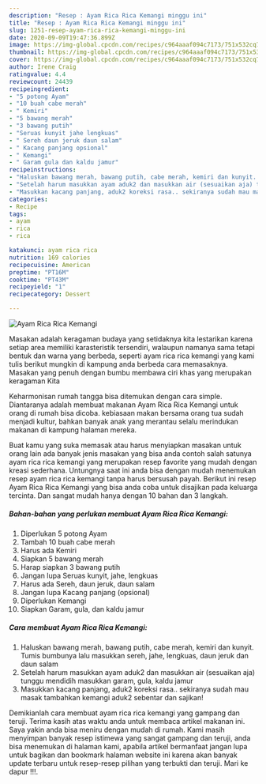 ```yaml
---
description: "Resep : Ayam Rica Rica Kemangi minggu ini"
title: "Resep : Ayam Rica Rica Kemangi minggu ini"
slug: 1251-resep-ayam-rica-rica-kemangi-minggu-ini
date: 2020-09-09T19:47:36.899Z
image: https://img-global.cpcdn.com/recipes/c964aaaf094c7173/751x532cq70/ayam-rica-rica-kemangi-foto-resep-utama.jpg
thumbnail: https://img-global.cpcdn.com/recipes/c964aaaf094c7173/751x532cq70/ayam-rica-rica-kemangi-foto-resep-utama.jpg
cover: https://img-global.cpcdn.com/recipes/c964aaaf094c7173/751x532cq70/ayam-rica-rica-kemangi-foto-resep-utama.jpg
author: Irene Craig
ratingvalue: 4.4
reviewcount: 24439
recipeingredient:
- "5 potong Ayam"
- "10 buah cabe merah"
- " Kemiri"
- "5 bawang merah"
- "3 bawang putih"
- "Seruas kunyit jahe lengkuas"
- " Sereh daun jeruk daun salam"
- " Kacang panjang opsional"
- " Kemangi"
- " Garam gula dan kaldu jamur"
recipeinstructions:
- "Haluskan bawang merah, bawang putih, cabe merah, kemiri dan kunyit. Tumis bumbunya lalu masukkan sereh, jahe, lengkuas, daun jeruk dan daun salam"
- "Setelah harum masukkan ayam aduk2 dan masukkan air (sesuaikan aja) tunggu mendidih masukkan garam, gula, kaldu jamur"
- "Masukkan kacang panjang, aduk2 koreksi rasa.. sekiranya sudah mau masak tambahkan kemangi aduk2 sebentar dan sajikan!"
categories:
- Recipe
tags:
- ayam
- rica
- rica

katakunci: ayam rica rica 
nutrition: 169 calories
recipecuisine: American
preptime: "PT16M"
cooktime: "PT43M"
recipeyield: "1"
recipecategory: Dessert

---
```



![Ayam Rica Rica Kemangi](https://img-global.cpcdn.com/recipes/c964aaaf094c7173/751x532cq70/ayam-rica-rica-kemangi-foto-resep-utama.jpg)

Masakan adalah keragaman budaya yang setidaknya kita lestarikan karena setiap area memiliki karasteristik tersendiri, walaupun namanya sama tetapi bentuk dan warna yang berbeda, seperti ayam rica rica kemangi yang kami tulis berikut mungkin di kampung anda berbeda cara memasaknya. Masakan yang penuh dengan bumbu membawa ciri khas yang merupakan keragaman Kita

Keharmonisan rumah tangga bisa ditemukan dengan cara simple. Diantaranya adalah membuat makanan Ayam Rica Rica Kemangi untuk orang di rumah bisa dicoba. kebiasaan makan bersama orang tua sudah menjadi kultur, bahkan banyak anak yang merantau selalu merindukan makanan di kampung halaman mereka.



Buat kamu yang suka memasak atau harus menyiapkan masakan untuk orang lain ada banyak jenis masakan yang bisa anda contoh salah satunya ayam rica rica kemangi yang merupakan resep favorite yang mudah dengan kreasi sederhana. Untungnya saat ini anda bisa dengan mudah menemukan resep ayam rica rica kemangi tanpa harus bersusah payah.
Berikut ini resep Ayam Rica Rica Kemangi yang bisa anda coba untuk disajikan pada keluarga tercinta. Dan sangat mudah hanya dengan 10 bahan dan 3 langkah.


<!--inarticleads1-->

##### Bahan-bahan yang perlukan membuat Ayam Rica Rica Kemangi:

1. Diperlukan 5 potong Ayam
1. Tambah 10 buah cabe merah
1. Harus ada  Kemiri
1. Siapkan 5 bawang merah
1. Harap siapkan 3 bawang putih
1. Jangan lupa Seruas kunyit, jahe, lengkuas
1. Harus ada  Sereh, daun jeruk, daun salam
1. Jangan lupa  Kacang panjang (opsional)
1. Diperlukan  Kemangi
1. Siapkan  Garam, gula, dan kaldu jamur




<!--inarticleads2-->

##### Cara membuat  Ayam Rica Rica Kemangi:

1. Haluskan bawang merah, bawang putih, cabe merah, kemiri dan kunyit. Tumis bumbunya lalu masukkan sereh, jahe, lengkuas, daun jeruk dan daun salam
1. Setelah harum masukkan ayam aduk2 dan masukkan air (sesuaikan aja) tunggu mendidih masukkan garam, gula, kaldu jamur
1. Masukkan kacang panjang, aduk2 koreksi rasa.. sekiranya sudah mau masak tambahkan kemangi aduk2 sebentar dan sajikan!




Demikianlah cara membuat ayam rica rica kemangi yang gampang dan teruji. Terima kasih atas waktu anda untuk membaca artikel makanan ini. Saya yakin anda bisa meniru dengan mudah di rumah. Kami masih menyimpan banyak resep istimewa yang sangat gampang dan teruji, anda bisa menemukan di halaman kami, apabila artikel bermanfaat jangan lupa untuk bagikan dan bookmark halaman website ini karena akan banyak update terbaru untuk resep-resep pilihan yang terbukti dan teruji. Mari ke dapur !!!. 
